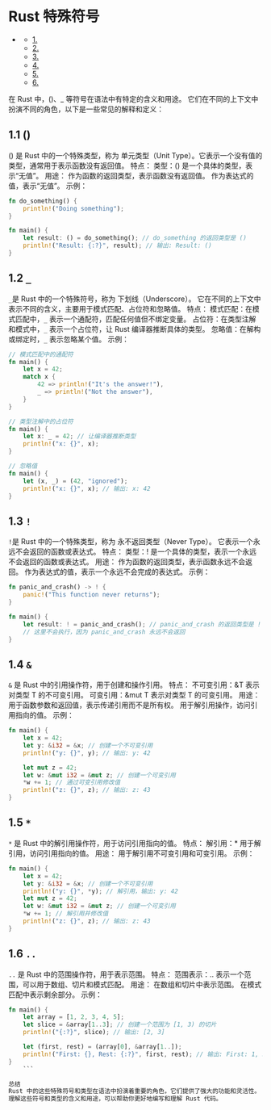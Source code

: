 #  Rust 特殊符号

<!-- TOC START -->
- [ ](#1-1-1-1-1-1-1-rust-特殊符号)
  - [1. ](#)
  - [2. ](#_)
  - [3. ](#)
  - [4. ](#&)
  - [5. ](#*)
  - [6. ](#)
<!-- TOC END -->

在 Rust 中，()、_ 等符号在语法中有特定的含义和用途。
它们在不同的上下文中扮演不同的角色，以下是一些常见的解释和定义：

## 1.1 ()

() 是 Rust 中的一个特殊类型，称为 单元类型（Unit Type）。它表示一个没有值的类型，通常用于表示函数没有返回值。
特点：
    类型：() 是一个具体的类型，表示“无值”。
用途：
    作为函数的返回类型，表示函数没有返回值。
    作为表达式的值，表示“无值”。
示例：

```rust
fn do_something() {
    println!("Doing something");
}

fn main() {
    let result: () = do_something(); // do_something 的返回类型是 ()
    println!("Result: {:?}", result); // 输出: Result: ()
}

```

## 1.2 `_`

`_`是 Rust 中的一个特殊符号，称为 下划线（Underscore）。
它在不同的上下文中表示不同的含义，主要用于模式匹配、占位符和忽略值。
特点：
    模式匹配：在模式匹配中，`_` 表示一个通配符，匹配任何值但不绑定变量。
    占位符：在类型注解和模式中，`_` 表示一个占位符，让 Rust 编译器推断具体的类型。
    忽略值：在解构或绑定时，`_` 表示忽略某个值。
示例：

```rust
// 模式匹配中的通配符
fn main() {
    let x = 42;
    match x {
        42 => println!("It's the answer!"),
        _ => println!("Not the answer"),
    }
}

// 类型注解中的占位符
fn main() {
    let x: _ = 42; // 让编译器推断类型
    println!("x: {}", x);
}

// 忽略值
fn main() {
    let (x, _) = (42, "ignored");
    println!("x: {}", x); // 输出: x: 42
}

```

## 1.3 `!`

`!`是 Rust 中的一个特殊类型，称为 永不返回类型（Never Type）。
它表示一个永远不会返回的函数或表达式。
特点：
    类型：! 是一个具体的类型，表示一个永远不会返回的函数或表达式。
用途：
    作为函数的返回类型，表示函数永远不会返回。
    作为表达式的值，表示一个永远不会完成的表达式。
示例：

```rust
fn panic_and_crash() -> ! {
    panic!("This function never returns");
}

fn main() {
    let result: ! = panic_and_crash(); // panic_and_crash 的返回类型是 !
    // 这里不会执行，因为 panic_and_crash 永远不会返回
}

```

## 1.4 `&`

`&` 是 Rust 中的引用操作符，用于创建和操作引用。
特点：
    不可变引用：&T 表示对类型 T 的不可变引用。
    可变引用：&mut T 表示对类型 T 的可变引用。
用途：
    用于函数参数和返回值，表示传递引用而不是所有权。
    用于解引用操作，访问引用指向的值。
示例：

```rust
fn main() {
    let x = 42;
    let y: &i32 = &x; // 创建一个不可变引用
    println!("y: {}", y); // 输出: y: 42

    let mut z = 42;
    let w: &mut i32 = &mut z; // 创建一个可变引用
    *w += 1; // 通过可变引用修改值
    println!("z: {}", z); // 输出: z: 43
}

```

## 1.5 `*`

`*` 是 Rust 中的解引用操作符，用于访问引用指向的值。
特点：
    解引用：* 用于解引用，访问引用指向的值。
用途：
    用于解引用不可变引用和可变引用。
示例：

```rust
fn main() {
    let x = 42;
    let y: &i32 = &x; // 创建一个不可变引用
    println!("y: {}", *y); // 解引用，输出: y: 42
    let mut z = 42;
    let w: &mut i32 = &mut z; // 创建一个可变引用
    *w += 1; // 解引用并修改值
    println!("z: {}", z); // 输出: z: 43
}

```

## 1.6 `..`

`..` 是 Rust 中的范围操作符，用于表示范围。
特点：
    范围表示：.. 表示一个范围，可以用于数组、切片和模式匹配。
用途：
    在数组和切片中表示范围。
    在模式匹配中表示剩余部分。
示例：

```rust
fn main() {
    let array = [1, 2, 3, 4, 5];
    let slice = &array[1..3]; // 创建一个范围为 [1, 3) 的切片
    println!("{:?}", slice); // 输出: [2, 3]

    let (first, rest) = (array[0], &array[1..]);
    println!("First: {}, Rest: {:?}", first, rest); // 输出: First: 1, Rest: [2, 3, 4, 5]
}
    ```

总结
Rust 中的这些特殊符号和类型在语法中扮演着重要的角色，它们提供了强大的功能和灵活性。
理解这些符号和类型的含义和用途，可以帮助你更好地编写和理解 Rust 代码。
